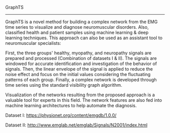 GraphTS
_____________________________________________________________________________________________________________________________
GraphTS is a novel method for building a complex network from the EMG time series to visualize and diagnose neuromuscular disorders. Also, classified health and patient samples using machine learning & deep learning techniques. This approach can also be used as an assistant tool to neuromuscular specialists:

First, the three groups' healthy, myopathy, and neuropathy signals are prepared and processed (Combination of datasets I & II). The signals are windowed for accurate identification and investigation of the behavior of signals. 
Then, the linear envelope of the signal is applied to reduce the noise effect and focus on the initial values considering the fluctuating patterns of each group.
Finally, a complex network is developed through time series using the standard visibility graph algorithm.

Visualization of the networks resulting from the proposed approach is a valuable tool for experts in this field. The network features are also fed into machine learning architectures to help automate the diagnosis.

Dataset I: https://physionet.org/content/emgdb/1.0.0/

Dataset II: http://www.emglab.net/emglab/Signals/N2001/index.html
